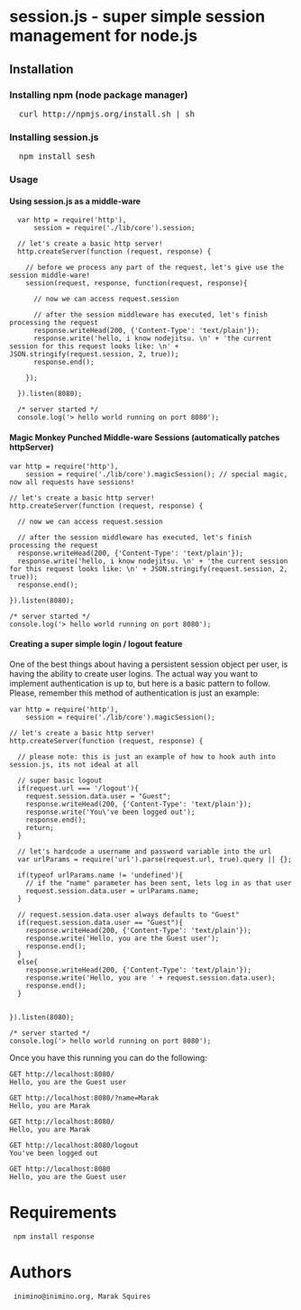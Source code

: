 # session.js - super simple session management for node.js


## Installation

### Installing npm (node package manager)
<pre>
  curl http://npmjs.org/install.sh | sh
</pre>

### Installing session.js
<pre>
  npm install sesh
</pre>

### Usage

#### Using session.js as a middle-ware

      var http = require('http'), 
          session = require('./lib/core').session;

      // let's create a basic http server!
      http.createServer(function (request, response) {

        // before we process any part of the request, let's give use the session middle-ware!
        session(request, response, function(request, response){

          // now we can access request.session

          // after the session middleware has executed, let's finish processing the request
          response.writeHead(200, {'Content-Type': 'text/plain'});
          response.write('hello, i know nodejitsu. \n' + 'the current session for this request looks like: \n' + JSON.stringify(request.session, 2, true));
          response.end();
    
        });

      }).listen(8080);

      /* server started */  
      console.log('> hello world running on port 8080');


#### Magic Monkey Punched Middle-ware Sessions (automatically patches httpServer)

    var http = require('http'),
        session = require('./lib/core').magicSession(); // special magic, now all requests have sessions!

    // let's create a basic http server!
    http.createServer(function (request, response) {

      // now we can access request.session

      // after the session middleware has executed, let's finish processing the request
      response.writeHead(200, {'Content-Type': 'text/plain'});
      response.write('hello, i know nodejitsu. \n' + 'the current session for this request looks like: \n' + JSON.stringify(request.session, 2, true));
      response.end();

    }).listen(8080);

    /* server started */  
    console.log('> hello world running on port 8080');

#### Creating a super simple login / logout feature

One of the best things about having a persistent session object per user, is having the ability to create user logins. The actual way you want to implement authentication is up to, but here is a basic pattern to follow. Please, remember this method of authentication is just an example:
    
    var http = require('http'),
        session = require('./lib/core').magicSession();

    // let's create a basic http server!
    http.createServer(function (request, response) {

      // please note: this is just an example of how to hook auth into session.js, its not ideal at all

      // super basic logout
      if(request.url === '/logout'){
        request.session.data.user = "Guest";
        response.writeHead(200, {'Content-Type': 'text/plain'});
        response.write('You\'ve been logged out');
        response.end();
        return;
      }

      // let's hardcode a username and password variable into the url
      var urlParams = require('url').parse(request.url, true).query || {};

      if(typeof urlParams.name != 'undefined'){
        // if the "name" parameter has been sent, lets log in as that user
        request.session.data.user = urlParams.name;
      }
  
      // request.session.data.user always defaults to "Guest"
      if(request.session.data.user == "Guest"){
        response.writeHead(200, {'Content-Type': 'text/plain'});
        response.write('Hello, you are the Guest user');
        response.end();
      }
      else{
        response.writeHead(200, {'Content-Type': 'text/plain'});
        response.write('Hello, you are ' + request.session.data.user);
        response.end();
      }


    }).listen(8080);

    /* server started */  
    console.log('> hello world running on port 8080');

    
Once you have this running you can do the following:

    GET http://localhost:8080/
    Hello, you are the Guest user
    
    GET http://localhost:8080/?name=Marak
    Hello, you are Marak
    
    GET http://localhost:8080/
    Hello, you are Marak
    
    GET http://localhost:8080/logout
    You've been logged out
    
    GET http://localhost:8080 
    Hello, you are the Guest user
    
# Requirements 

     npm install response
     
# Authors

     inimino@inimino.org, Marak Squires


